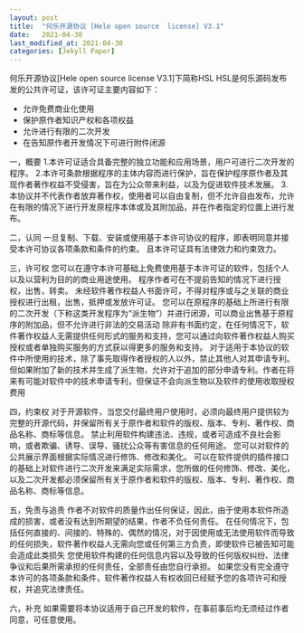 ```yaml
---
layout: post
title:  "何乐开源协议 [Hele open source  license] V3.1"
date:   2021-04-30
last_modified_at: 2021-04-30
categories: [Jekyll Paper]
---
```


何乐开源协议[Hele open source  license V3.1]下简称HSL
HSL是何乐源码发布发的公共许可证，该许可证主要内容如下：
- 允许免费商业化使用
- 保护原作者知识产权和各项权益
- 允许进行有限的二次开发
- 在告知原作者开发情况下可进行附件闭源
  
一，概要
1.本许可证适合具备完整的独立功能和应用场景，用户可进行二次开发的程序。
2.本许可条款根据程序的主体内容而进行保护，旨在保护程序原作者及其现作者著作权益不受侵害，旨在为公众带来利益，以及为促进软件技术发展。
3.本协议并不代表作者放弃著作权，使用者可以自由复制，但不允许自由发布，允许在有限的情况下进行开发原程序本体或及其附加品，并在作者指定的位置上进行发布。

二，认同
一旦复制、下载、安装或使用基于本许可协议的程序，即表明同意并接受本许可协议各项条款和条件的约束。
且本许可证具有法律效力和约束效力。

三，许可权
您可以在遵守本许可基础上免费使用基于本许可证的软件，包括个人以及以营利为目的的商业用途使用。
程序作者可在不提前告知的情况下进行授权，出售，转卖。
未经软件著作权益人书面许可，不得对程序或与之关联的商业授权进行出租，出售，抵押或发放许可证。
您可以在原程序的基础上所进行有限的二次开发（下称这类开发程序为“派生物”）并进行闭源，可以商业出售基于原程序的附加品，但不允许进行非法的交易活动
除非有书面约定，在任何情况下，软件著作权益人无需提供任何形式的服务和支持，您可以通过向软件著作权益人购买授权或者单独购买服务的方式获以得更多的服务和支持。
对于适用于本协议的软件中所使用的技术，除了事先取得作者授权的人以外，禁止其他人对其申请专利。但如果附加了新的技术并生成了派生物，允许对于追加的部分申请专利。作者在将来有可能对软件中的技术申请专利，但保证不会向派生物以及软件的使用收取授权费用

四，约束权
对于开源软件，当您交付最终用户使用时，必须向最终用户提供较为完整的开源代码，并保留所有关于原作者和软件的版权、版本、专利、著作权、商品名称、商标等信息。
禁止利用软件构建违法、违规，或者可造成不良社会影响，或者欺骗、诱导、误导、骚扰公众等有害信息的任何用途。
您可以对软件的公共展示界面根据实际情况进行修饰、修改和美化。
可以在软件提供的插件接口的基础上对软件进行二次开发来满足实际需求，您所做的任何修饰、修改、美化，以及二次开发都必须保留所有关于原作者和软件的版权、版本、专利、著作权、商品名称、商标等信息。

五，免责与追责
作者不对软件的质量作出任何保证，因此，由于使用本软件所造成的损害，或者没有达到所期望的结果，作者不负任何责任。
在任何情况下，包括任何直接的、间接的、特殊的、偶然的情况，对于因使用或无法使用软件而导致的任何损失，软件著作权益人无需向您或任何第三方负责，即使软件已被告知可能会造成此类损失
您使用软件构建的任何信息内容以及导致的任何版权纠纷、法律争议和后果所需承担的任何责任，全部责任由您自行承担。
如果您没有完全遵守本许可的各项条款和条件，软件著作权益人有权收回已经赋予您的各项许可和授权，并追究法律责任。

六，补充
如果需要将本协议适用于自己开发的软件，在事前事后均无须经过作者同意，可任意使用。


